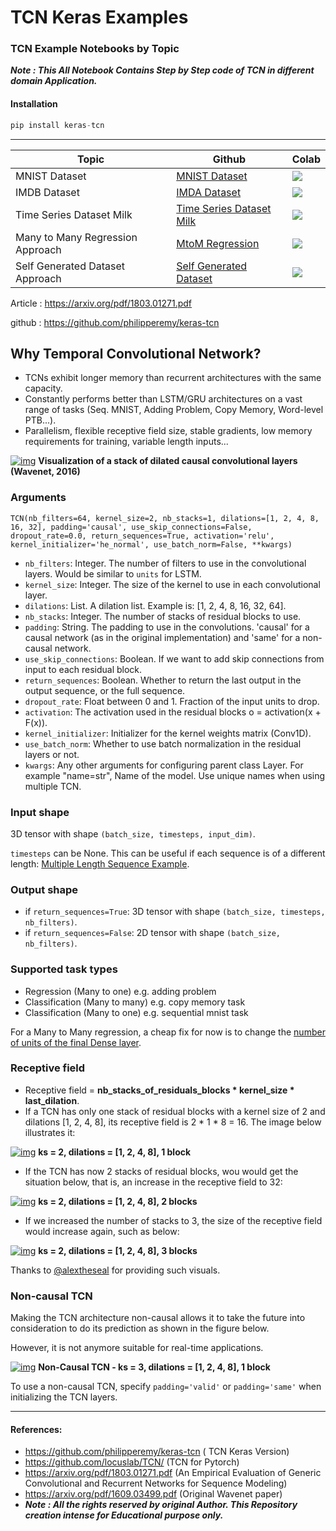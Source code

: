 # TCN Keras Examples
### TCN Example Notebooks by Topic

***Note : This All Notebook Contains Step by Step code of TCN in different domain Application.***

#### Installation 

```python
pip install keras-tcn
```

---

| Topic                            | Github                                                       | Colab                                                        |
| -------------------------------- | ------------------------------------------------------------ | ------------------------------------------------------------ |
| MNIST Dataset                    | [MNIST Dataset](https://github.com/ashishpatel26/tcn-keras-Examples/blob/master/TCN_MNIST.ipynb) | [![](https://colab.research.google.com/assets/colab-badge.svg)](https://colab.research.google.com/github/ashishpatel26/tcn-keras-Examples/blob/master/TCN_MNIST.ipynb) |
| IMDB Dataset                     | [IMDA Dataset](https://github.com/ashishpatel26/tcn-keras-Examples/blob/master/TCN_IMDB.ipynb) | [![](https://colab.research.google.com/assets/colab-badge.svg)](https://colab.research.google.com/github/ashishpatel26/tcn-keras-Examples/blob/master/TCN_IMDB.ipynb) |
| Time Series Dataset Milk         | [Time Series Dataset Milk](https://github.com/ashishpatel26/tcn-keras-Examples/blob/master/TCN_TimeSeries_Approach.ipynb) | [![](https://colab.research.google.com/assets/colab-badge.svg)](https://colab.research.google.com/github/ashishpatel26/tcn-keras-Examples/blob/master/TCN_TimeSeries_Approach.ipynb) |
| Many to Many Regression Approach | [MtoM Regression](https://colab.research.google.com/github/ashishpatel26/tcn-keras-Examples/blob/master/TCN_Many_to_Many_Regression.ipynb) | [![](https://colab.research.google.com/assets/colab-badge.svg)](https://colab.research.google.com/github/ashishpatel26/tcn-keras-Examples/blob/master/TCN_Many_to_Many_Regression.ipynb) |
| Self Generated Dataset Approach  | [Self Generated Dataset](https://github.com/ashishpatel26/tcn-keras-Examples/blob/master/TCN_Self_generated_Data_Training.ipynb) | [![](https://colab.research.google.com/assets/colab-badge.svg)](https://colab.research.google.com/github/ashishpatel26/tcn-keras-Examples/blob/master/TCN_Self_generated_Data_Training.ipynb) |

Article : https://arxiv.org/pdf/1803.01271.pdf

github : https://github.com/philipperemy/keras-tcn

## Why Temporal Convolutional Network?

- TCNs exhibit longer memory than recurrent architectures with the same capacity.
- Constantly performs better than LSTM/GRU architectures on a vast range of tasks (Seq. MNIST, Adding Problem, Copy Memory, Word-level PTB...).
- Parallelism, flexible receptive field size, stable gradients, low memory requirements for training, variable length inputs...

[![img](https://github.com/philipperemy/keras-tcn/raw/master/misc/Dilated_Conv.png)](https://github.com/philipperemy/keras-tcn/blob/master/misc/Dilated_Conv.png) **Visualization of a stack of dilated causal convolutional layers (Wavenet, 2016)**

### Arguments

```
TCN(nb_filters=64, kernel_size=2, nb_stacks=1, dilations=[1, 2, 4, 8, 16, 32], padding='causal', use_skip_connections=False, dropout_rate=0.0, return_sequences=True, activation='relu', kernel_initializer='he_normal', use_batch_norm=False, **kwargs)
```

- `nb_filters`: Integer. The number of filters to use in the convolutional layers. Would be similar to `units` for LSTM.
- `kernel_size`: Integer. The size of the kernel to use in each convolutional layer.
- `dilations`: List. A dilation list. Example is: [1, 2, 4, 8, 16, 32, 64].
- `nb_stacks`: Integer. The number of stacks of residual blocks to use.
- `padding`: String. The padding to use in the convolutions. 'causal' for a causal network (as in the original implementation) and 'same' for a non-causal network.
- `use_skip_connections`: Boolean. If we want to add skip connections from input to each residual block.
- `return_sequences`: Boolean. Whether to return the last output in the output sequence, or the full sequence.
- `dropout_rate`: Float between 0 and 1. Fraction of the input units to drop.
- `activation`: The activation used in the residual blocks o = activation(x + F(x)).
- `kernel_initializer`: Initializer for the kernel weights matrix (Conv1D).
- `use_batch_norm`: Whether to use batch normalization in the residual layers or not.
- `kwargs`: Any other arguments for configuring parent class Layer. For example "name=str", Name of the model. Use unique names when using multiple TCN.

### Input shape

3D tensor with shape `(batch_size, timesteps, input_dim)`.

`timesteps` can be None. This can be useful if each sequence is of a different length: [Multiple Length Sequence Example](https://github.com/philipperemy/keras-tcn/blob/master/tasks/multi_length_sequences.py).

### Output shape

- if `return_sequences=True`: 3D tensor with shape `(batch_size, timesteps, nb_filters)`.
- if `return_sequences=False`: 2D tensor with shape `(batch_size, nb_filters)`.

### Supported task types

- Regression (Many to one) e.g. adding problem
- Classification (Many to many) e.g. copy memory task
- Classification (Many to one) e.g. sequential mnist task

For a Many to Many regression, a cheap fix for now is to change the [number of units of the final Dense layer](https://github.com/philipperemy/keras-tcn/blob/8151b4a87f906fd856fd1c113c48392d542d0994/tcn/tcn.py#L90).

### Receptive field

- Receptive field = **nb_stacks_of_residuals_blocks \* kernel_size \* last_dilation**.
- If a TCN has only one stack of residual blocks with a kernel size of 2 and dilations [1, 2, 4, 8], its receptive field is 2 * 1 * 8 = 16. The image below illustrates it:

[![img](https://user-images.githubusercontent.com/40159126/41830054-10e56fda-7871-11e8-8591-4fa46680c17f.png)](https://user-images.githubusercontent.com/40159126/41830054-10e56fda-7871-11e8-8591-4fa46680c17f.png) **ks = 2, dilations = [1, 2, 4, 8], 1 block**



- If the TCN has now 2 stacks of residual blocks, wou would get the situation below, that is, an increase in the receptive field to 32:

[![img](https://user-images.githubusercontent.com/40159126/41830618-a8f82a8a-7874-11e8-9d4f-2ebb70a31465.jpg)](https://user-images.githubusercontent.com/40159126/41830618-a8f82a8a-7874-11e8-9d4f-2ebb70a31465.jpg) **ks = 2, dilations = [1, 2, 4, 8], 2 blocks**



- If we increased the number of stacks to 3, the size of the receptive field would increase again, such as below:

[![img](https://user-images.githubusercontent.com/40159126/41830628-ae6e73d4-7874-11e8-8ecd-cea37efa33f1.jpg)](https://user-images.githubusercontent.com/40159126/41830628-ae6e73d4-7874-11e8-8ecd-cea37efa33f1.jpg) **ks = 2, dilations = [1, 2, 4, 8], 3 blocks**



Thanks to [@alextheseal](https://github.com/alextheseal) for providing such visuals.

### Non-causal TCN

Making the TCN architecture non-causal allows it to take the future into consideration to do its prediction as shown in the figure below.

However, it is not anymore suitable for real-time applications.

[![img](https://github.com/philipperemy/keras-tcn/raw/master/misc/Non_Causal.png)](https://github.com/philipperemy/keras-tcn/blob/master/misc/Non_Causal.png) **Non-Causal TCN - ks = 3, dilations = [1, 2, 4, 8], 1 block**



To use a non-causal TCN, specify `padding='valid'` or `padding='same'` when initializing the TCN layers.

---

#### References:

- https://github.com/philipperemy/keras-tcn ( TCN Keras Version)
- https://github.com/locuslab/TCN/ (TCN for Pytorch)
- https://arxiv.org/pdf/1803.01271.pdf (An Empirical Evaluation of Generic Convolutional and Recurrent Networks for Sequence Modeling)
- https://arxiv.org/pdf/1609.03499.pdf (Original Wavenet paper)
- ***Note : All the rights reserved by original Author. This Repository creation intense for Educational purpose only.***

